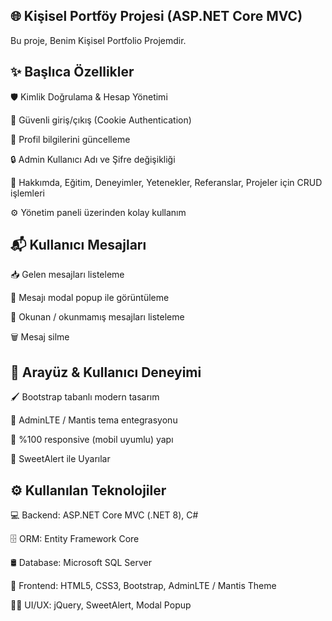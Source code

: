 🌐 Kişisel Portföy Projesi (ASP.NET Core MVC)
------------------------------------------------------------------------------ 
Bu proje, Benim Kişisel Portfolio Projemdir.


  ✨ Başlıca Özellikler
  ------------------------------------------------------------------------------
  
  🛡️ Kimlik Doğrulama & Hesap Yönetimi

  🔑 Güvenli giriş/çıkış (Cookie Authentication)

  👤 Profil bilgilerini güncelleme

  🔒 Admin Kullanıcı Adı ve Şifre değişikliği
  
  📄 Hakkımda, Eğitim, Deneyimler, Yetenekler, Referanslar, Projeler için CRUD işlemleri

  ⚙️ Yönetim paneli üzerinden kolay kullanım
  

📬 Kullanıcı Mesajları
------------------------------------------------------------------------------

  📥 Gelen mesajları listeleme

  🔎 Mesajı modal popup ile görüntüleme

  🔄 Okunan / okunmamış mesajları listeleme

  🗑️ Mesaj silme
  

🎨 Arayüz & Kullanıcı Deneyimi
------------------------------------------------------------------------------

  🖌️ Bootstrap tabanlı modern tasarım

  🧩 AdminLTE / Mantis tema entegrasyonu

  📱 %100 responsive (mobil uyumlu) yapı

  🎯 SweetAlert ile Uyarılar
  

⚙️ Kullanılan Teknolojiler
------------------------------------------------------------------------------ 

  💻 Backend: ASP.NET Core MVC (.NET 8), C#

  🗄️ ORM: Entity Framework Core

  🛢️ Database: Microsoft SQL Server

  🎨 Frontend: HTML5, CSS3, Bootstrap, AdminLTE / Mantis Theme

  🧑‍💻 UI/UX: jQuery, SweetAlert, Modal Popup
